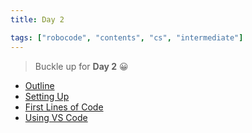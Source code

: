 ```yaml
---
title: Day 2

tags: ["robocode", "contents", "cs", "intermediate"]
---
```


> Buckle up for **Day 2** 😀
- [Outline](/robocode/Day-2/00_robocode_intro)
- [Setting Up](/robocode/Day-2/01_setting_up)
- [First Lines of Code](/robocode/Day-2/02_first_lines)
- [Using VS Code](/robocode/Day-2/03_vscode_workspace)
